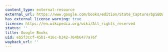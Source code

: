 ```yaml
---
content_type: external-resource
external_url: https://www.google.com/books/edition/State_Capture/bpSBDwAAQBAJ?hl=en&gbpv=1
has_external_license_warning: true
license: https://en.wikipedia.org/wiki/All_rights_reserved
status: ''
title: Google Books
uid: eb5f3ccf-45b1-416c-b342-764b6477a76f
wayback_url: ''
---
```

